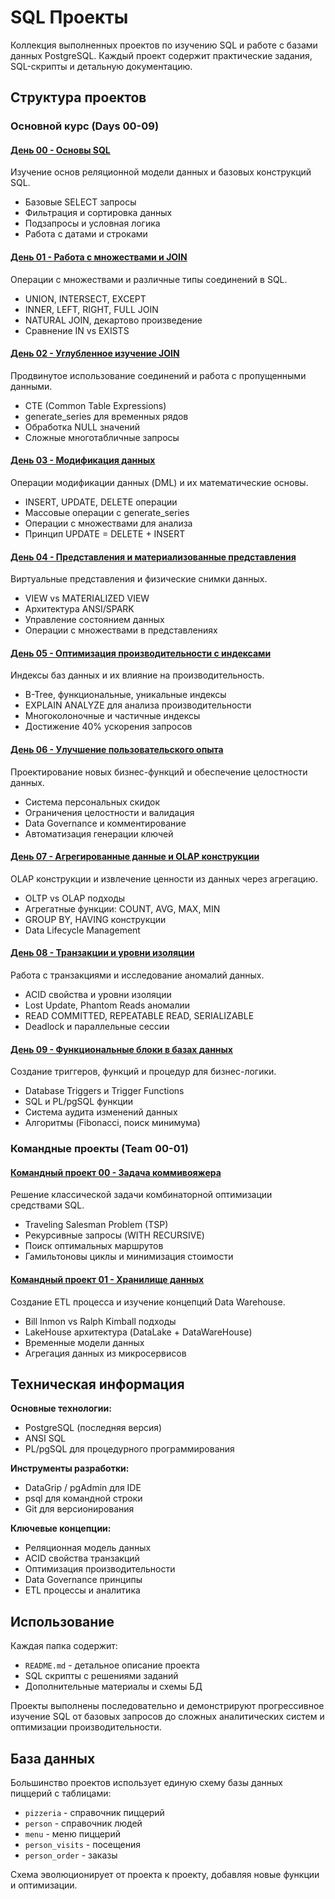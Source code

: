 # SQL Проекты

Коллекция выполненных проектов по изучению SQL и работе с базами данных PostgreSQL. Каждый проект содержит практические задания, SQL-скрипты и детальную документацию.

## Структура проектов

### Основной курс (Days 00-09)

#### [День 00 - Основы SQL](./day00/)
Изучение основ реляционной модели данных и базовых конструкций SQL.
- Базовые SELECT запросы
- Фильтрация и сортировка данных
- Подзапросы и условная логика
- Работа с датами и строками

#### [День 01 - Работа с множествами и JOIN](./day01/)
Операции с множествами и различные типы соединений в SQL.
- UNION, INTERSECT, EXCEPT
- INNER, LEFT, RIGHT, FULL JOIN
- NATURAL JOIN, декартово произведение
- Сравнение IN vs EXISTS

#### [День 02 - Углубленное изучение JOIN](./day02/)
Продвинутое использование соединений и работа с пропущенными данными.
- CTE (Common Table Expressions)
- generate_series для временных рядов
- Обработка NULL значений
- Сложные многотабличные запросы

#### [День 03 - Модификация данных](./day03/)
Операции модификации данных (DML) и их математические основы.
- INSERT, UPDATE, DELETE операции
- Массовые операции с generate_series
- Операции с множествами для анализа
- Принцип UPDATE = DELETE + INSERT

#### [День 04 - Представления и материализованные представления](./day04/)
Виртуальные представления и физические снимки данных.
- VIEW vs MATERIALIZED VIEW
- Архитектура ANSI/SPARK
- Управление состоянием данных
- Операции с множествами в представлениях

#### [День 05 - Оптимизация производительности с индексами](./day05/)
Индексы баз данных и их влияние на производительность.
- B-Tree, функциональные, уникальные индексы
- EXPLAIN ANALYZE для анализа производительности
- Многоколоночные и частичные индексы
- Достижение 40% ускорения запросов

#### [День 06 - Улучшение пользовательского опыта](./day06/)
Проектирование новых бизнес-функций и обеспечение целостности данных.
- Система персональных скидок
- Ограничения целостности и валидация
- Data Governance и комментирование
- Автоматизация генерации ключей

#### [День 07 - Агрегированные данные и OLAP конструкции](./day07/)
OLAP конструкции и извлечение ценности из данных через агрегацию.
- OLTP vs OLAP подходы
- Агрегатные функции: COUNT, AVG, MAX, MIN
- GROUP BY, HAVING конструкции
- Data Lifecycle Management

#### [День 08 - Транзакции и уровни изоляции](./day08/)
Работа с транзакциями и исследование аномалий данных.
- ACID свойства и уровни изоляции
- Lost Update, Phantom Reads аномалии
- READ COMMITTED, REPEATABLE READ, SERIALIZABLE
- Deadlock и параллельные сессии

#### [День 09 - Функциональные блоки в базах данных](./day09/)
Создание триггеров, функций и процедур для бизнес-логики.
- Database Triggers и Trigger Functions
- SQL и PL/pgSQL функции
- Система аудита изменений данных
- Алгоритмы (Fibonacci, поиск минимума)

### Командные проекты (Team 00-01)

#### [Командный проект 00 - Задача коммивояжера](./team00/)
Решение классической задачи комбинаторной оптимизации средствами SQL.
- Traveling Salesman Problem (TSP)
- Рекурсивные запросы (WITH RECURSIVE)
- Поиск оптимальных маршрутов
- Гамильтоновы циклы и минимизация стоимости

#### [Командный проект 01 - Хранилище данных](./team01/)
Создание ETL процесса и изучение концепций Data Warehouse.
- Bill Inmon vs Ralph Kimball подходы
- LakeHouse архитектура (DataLake + DataWareHouse)
- Временные модели данных
- Агрегация данных из микросервисов

## Техническая информация

**Основные технологии:**
- PostgreSQL (последняя версия)
- ANSI SQL
- PL/pgSQL для процедурного программирования

**Инструменты разработки:**
- DataGrip / pgAdmin для IDE
- psql для командной строки
- Git для версионирования

**Ключевые концепции:**
- Реляционная модель данных
- ACID свойства транзакций
- Оптимизация производительности
- Data Governance принципы
- ETL процессы и аналитика

## Использование

Каждая папка содержит:
- `README.md` - детальное описание проекта
- SQL скрипты с решениями заданий
- Дополнительные материалы и схемы БД

Проекты выполнены последовательно и демонстрируют прогрессивное изучение SQL от базовых запросов до сложных аналитических систем и оптимизации производительности.

## База данных

Большинство проектов использует единую схему базы данных пиццерий с таблицами:
- `pizzeria` - справочник пиццерий
- `person` - справочник людей  
- `menu` - меню пиццерий
- `person_visits` - посещения
- `person_order` - заказы

Схема эволюционирует от проекта к проекту, добавляя новые функции и оптимизации.
